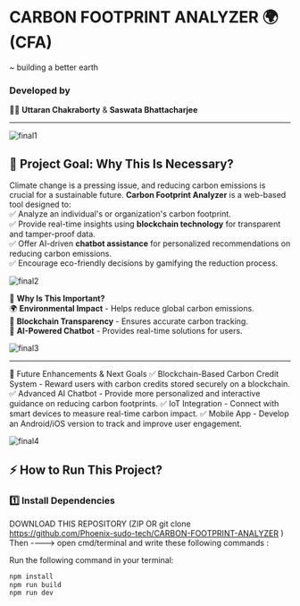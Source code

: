 # CARBON FOOTPRINT ANALYZER 🌍 (CFA)
~ building a better earth

### **Developed by**  
👨‍💻 **Uttaran Chakraborty** & **Saswata Bhattacharjee**  

---
![final1](https://github.com/user-attachments/assets/10979c6a-620b-42a5-ab85-cf0bcc555a08)


## 🌱 **Project Goal: Why This Is Necessary?**  

Climate change is a pressing issue, and reducing carbon emissions is crucial for a sustainable future. **Carbon Footprint Analyzer** is a web-based tool designed to:  
✅ Analyze an individual's or organization's carbon footprint.  
✅ Provide real-time insights using **blockchain technology** for transparent and tamper-proof data.  
✅ Offer AI-driven **chatbot assistance** for personalized recommendations on reducing carbon emissions.  
✅ Encourage eco-friendly decisions by gamifying the reduction process.  

![final2](https://github.com/user-attachments/assets/080005af-ec37-4268-a0dd-5305af510217)


🚀 **Why Is This Important?**  
🌍 **Environmental Impact** - Helps reduce global carbon emissions.  
🔗 **Blockchain Transparency** - Ensures accurate carbon tracking.  
🤖 **AI-Powered Chatbot** - Provides real-time solutions for users.  

![final3](https://github.com/user-attachments/assets/ab9839d7-97c8-4251-a69f-466604353f6e)

---
🔮 Future Enhancements & Next Goals
✅ Blockchain-Based Carbon Credit System - Reward users with carbon credits stored securely on a blockchain.
✅ Advanced AI Chatbot - Provide more personalized and interactive guidance on reducing carbon footprints.
✅ IoT Integration - Connect with smart devices to measure real-time carbon impact.
✅ Mobile App - Develop an Android/iOS version to track and improve user engagement.


![final4](https://github.com/user-attachments/assets/76436538-f4e7-4822-ae33-9233597f3bb9)


## ⚡ **How to Run This Project?**  

### **1️⃣ Install Dependencies**  

DOWNLOAD THIS REPOSITORY (ZIP OR git clone https://github.com/Phoenix-sudo-tech/CARBON-FOOTPRINT-ANALYZER )
Then ----> open cmd/terminal and write these following commands :

Run the following command in your terminal:  
```sh
npm install
npm run build
npm run dev

